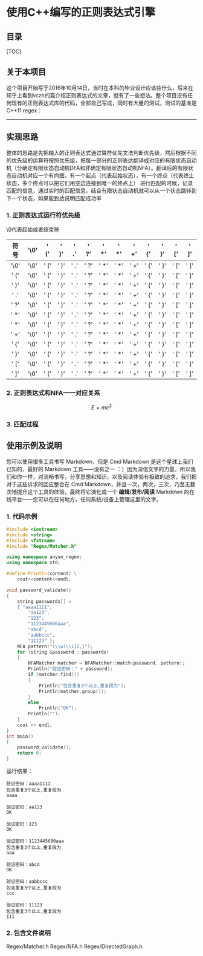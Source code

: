 # 使用C++编写的正则表达式引擎


## 目录

[TOC]

## 关于本项目
这个项目开始写于2016年10月14日，当时在本科的毕业设计应该些什么，后来在知乎上看到vczh的篇介绍正则表达式的文章，就有了一些想法。整个项目没有任何现有的正则表达式库的代码，全部自己写成，同时有大量的测试，测试的基准是C++11 regex：



------

## 实现思路
整体的思路是先把输入的正则表达式通过算符优先文法判断优先级，然后根据不同的优先级的运算符按照优先级，把每一部分的正则表达翻译成对应的有限状态自动机（分确定有限状态自动机DFA和非确定有限状态自动机NFA）。翻译后的有限状态自动机对应一个有向图，有一个起点（代表起始状态），有一个终点（代表终止状态，多个终点可以把它们用空边连接到唯一的终点上）
进行匹配的时候，记录匹配的信息，通过实时的匹配信息，结合有限状态自动机就可以从一个状态跳转到下一个状态，如果能到达说明匹配成功率

### 1. 正则表达式运行符优先级
\0代表起始或者结束符

|符号|'\0'|' ('|' )'|' .'|' ?'|' *'|' *'|' +'|' {'|' }'|' ['|' ]'|
|:--:|:--:|:--:|:--:|:--:|:--:|:--:|:--:|:--:|:--:|:--:|:--:|:--:|
|'\0'|'\0'|' ('|' )'|' .'|' ?'|' *'|' *'|' +'|' {'|' }'|' ['|' ]'|
|' ('|'\0'|' ('|' )'|' .'|' ?'|' *'|' *'|' +'|' {'|' }'|' ['|' ]'|
|' )'|'\0'|' ('|' )'|' .'|' ?'|' *'|' *'|' +'|' {'|' }'|' ['|' ]'|
|' .'|'\0'|' ('|' )'|' .'|' ?'|' *'|' *'|' +'|' {'|' }'|' ['|' ]'|
|' ?'|'\0'|' ('|' )'|' .'|' ?'|' *'|' *'|' +'|' {'|' }'|' ['|' ]'|
|' *'|'\0'|' ('|' )'|' .'|' ?'|' *'|' *'|' +'|' {'|' }'|' ['|' ]'|
|' *'|'\0'|' ('|' )'|' .'|' ?'|' *'|' *'|' +'|' {'|' }'|' ['|' ]'|
|' +'|'\0'|' ('|' )'|' .'|' ?'|' *'|' *'|' +'|' {'|' }'|' ['|' ]'|
|' {'|'\0'|' ('|' )'|' .'|' ?'|' *'|' *'|' +'|' {'|' }'|' ['|' ]'|
|' }'|'\0'|' ('|' )'|' .'|' ?'|' *'|' *'|' +'|' {'|' }'|' ['|' ]'|
|' ['|'\0'|' ('|' )'|' .'|' ?'|' *'|' *'|' +'|' {'|' }'|' ['|' ]'|
|' ]'|'\0'|' ('|' )'|' .'|' ?'|' *'|' *'|' +'|' {'|' }'|' ['|' ]'|

### 2. 正则表达式和NFA一一对应关系


$$E=mc^2$$


### 3. 匹配过程




## 使用示例及说明

您可以使用很多工具书写 Markdown，但是 Cmd Markdown 是这个星球上我们已知的、最好的 Markdown 工具——没有之一 ：）因为深信文字的力量，所以我们和你一样，对流畅书写，分享思想和知识，以及阅读体验有极致的追求，我们把对于这些诉求的回应整合在 Cmd Markdown，并且一次，两次，三次，乃至无数次地提升这个工具的体验，最终将它演化成一个 **编辑/发布/阅读** Markdown 的在线平台——您可以在任何地方，任何系统/设备上管理这里的文字。

### 1. 代码示例

```C++
#include <iostream>
#include <string>
#include <fstream>
#include "Regex/Matcher.h"

using namespace anyun_regex;
using namespace std;

#define Println(content) \
	cout<<content<<endl;

void password_validate()
{
	string passwords[] =
	{ "aaaa1111",
		"aa123",
		"123",
		"1123445690aaa",
		"abcd",
		"aabbccc",
		"11123" };
	NFA pattern("(\\w)\\1{2,}");
	for (string &password : passwords)
	{
		NFAMatcher matcher = NFAMatcher::match(password, pattern);
		Println("验证密码：" + password);
		if (matcher.find())
		{
			Println("包含重复3个以上,重复段为");
			Println(matcher.group());
		}
		else
			Println("OK");
		Println("");
	}
	cout << endl;
}
int main()
{
	password_validate();
	return 0;
}

```
运行结果：
```
验证密码：aaaa1111
包含重复3个以上,重复段为
aaaa

验证密码：aa123
OK

验证密码：123
OK

验证密码：1123445690aaa
包含重复3个以上,重复段为
aaa

验证密码：abcd
OK

验证密码：aabbccc
包含重复3个以上,重复段为
ccc

验证密码：11123
包含重复3个以上,重复段为
111
```


### 2. 包含文件说明
Regex/Matcher.h
Regex/NFA.h
Regex/DirectedGraph.h



